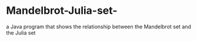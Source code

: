 # Mandelbrot-Julia-set-
a Java program that shows the relationship between the Mandelbrot set and the Julia set
